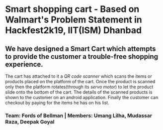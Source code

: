 
# Smart shopping cart - Based on Walmart's Problem Statement in Hackfest2k19, IIT(ISM) Dhanbad

## We have designed a **Smart Cart** which attempts to provide the customer a **trouble-free** shopping experience.

The cart has attached to it a *QR code scanner* which scans the items or products placed on the platform of the cart. Once the product is scanned only then the platform rotates(through its *servo motor*) to let the product slide onto the bottom of the cart. The details of the scanned products is shown to the customer on an android application. Finally the customer can checkout by paying for the items he has on his list.

### Team: Fords of Bellman | Members: Umang Lilha, Mudassar Raza, Deepak Goyal

